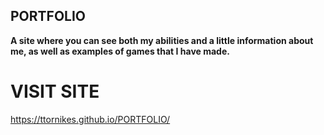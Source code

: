 ## PORTFOLIO
**A site where you can see both my abilities and a little information about me, as well as examples of games that I have made.**
# VISIT SITE
https://ttornikes.github.io/PORTFOLIO/
